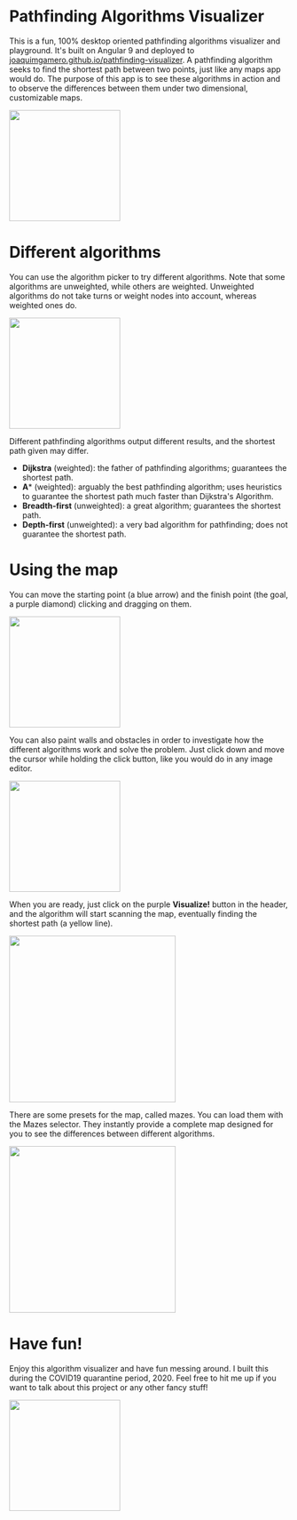 # Pathfinding Algorithms Visualizer

This is a fun, 100% desktop oriented pathfinding algorithms visualizer and playground. It's built on Angular 9 and deployed to <a href="https://joaquimgamero.github.io/pathfinding-visualizer/">joaquimgamero.github.io/pathfinding-visualizer</a>. A pathfinding algorithm seeks to find the shortest path between two points, just like any maps app would do. The purpose of this app is to see these algorithms in action and to observe the differences between them under two dimensional, customizable maps.

<img src="https://joaquimgamero.github.io/pathfinding-visualizer/assets/img/pathfinding-example.jpg" width="200">

# Different algorithms

You can use the algorithm picker to try different algorithms. Note that some algorithms are unweighted, while others are weighted. Unweighted algorithms do not take turns or weight nodes into account, whereas weighted ones do.

<img src="https://joaquimgamero.github.io/pathfinding-visualizer/assets/img/pick-algorithm.gif" width="200">

Different pathfinding algorithms output different results, and the shortest path given may differ.

* **Dijkstra** (weighted): the father of pathfinding algorithms; guarantees the shortest path.
* **A*** (weighted): arguably the best pathfinding algorithm; uses heuristics to guarantee the shortest path much faster than Dijkstra's Algorithm.
* **Breadth-first** (unweighted): a great algorithm; guarantees the shortest path.
* **Depth-first** (unweighted): a very bad algorithm for pathfinding; does not guarantee the shortest path.

# Using the map 

You can move the starting point (a blue arrow) and the finish point (the goal, a purple diamond) clicking and dragging on them.

<img src="https://joaquimgamero.github.io/pathfinding-visualizer/assets/img/drag.gif" width="200">

You can also paint walls and obstacles in order to investigate how the different algorithms work and solve the problem. Just click down and move the cursor while holding the click button, like you would do in any image editor.

<img src="https://joaquimgamero.github.io/pathfinding-visualizer/assets/img/paint.gif" width="200">

When you are ready, just click on the purple **Visualize!** button in the header, and the algorithm will start scanning the map, eventually finding the shortest path (a yellow line).

<img src="https://joaquimgamero.github.io/pathfinding-visualizer/assets/img/visualize.gif" width="300">

There are some presets for the map, called mazes. You can load them with the Mazes selector. They instantly provide a complete map designed for you to see the differences between different algorithms.

<img src="https://joaquimgamero.github.io/pathfinding-visualizer/assets/img/maze.png" width="300">

# Have fun!

Enjoy this algorithm visualizer and have fun messing around. I built this during the COVID19 quarantine period, 2020. Feel free to hit me up if you want to talk about this project or any other fancy stuff!

<img src="https://joaquimgamero.github.io/pathfinding-visualizer/assets/img/fun.webp" width="200">
